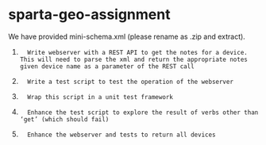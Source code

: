 # sparta-geo-assignment

We have provided mini-schema.xml (please rename as .zip and extract).
1.       Write webserver with a REST API to get the notes for a device. This will need to parse the xml and return the appropriate notes given device name as a parameter of the REST call
2.       Write a test script to test the operation of the webserver
3.       Wrap this script in a unit test framework
4.       Enhance the test script to explore the result of verbs other than ‘get’ (which should fail)
5.       Enhance the webserver and tests to return all devices
